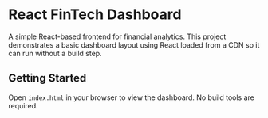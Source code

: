 # React FinTech Dashboard

A simple React-based frontend for financial analytics. This project demonstrates a basic dashboard layout using React loaded from a CDN so it can run without a build step.

## Getting Started

Open `index.html` in your browser to view the dashboard. No build tools are required.
